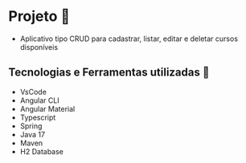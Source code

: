 # Projeto :rocket:
- Aplicativo tipo CRUD para cadastrar, listar, editar e deletar cursos disponíveis

## Tecnologias e Ferramentas utilizadas :robot:
- VsCode
- Angular CLI
- Angular Material
- Typescript
- Spring
- Java 17
- Maven
- H2 Database
